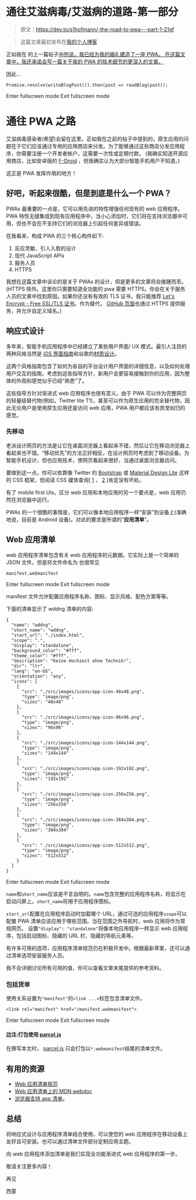 # 通往艾滋病毒/艾滋病的道路-第一部分

> 原文：<https://dev.to/s1hofmann/-the-road-to-pwa---part-1-21gf>

> 这篇文章最初发布在[我的个人博客](https://blog.simon-hofmann.org/pwa/js/2018/05/07/road-to-pwa01.html)

正如我在
的上一篇帖子[中所说，我已经为我的婚礼建造了一座 PWA。
在这篇文章中，我还承诺会写一篇关于我的 PWA 的技术细节的更深入的文章。](https://blog.simon-hofmann.org/fullstack/pwa/js/python/flask/2018/04/21/wddng.html)

因此...

```
Promise.resolve(writeBlogPost()).then(post => readBlog(post)); 
```

Enter fullscreen mode Exit fullscreen mode

# 通往 PWA 之路

艾滋病毒感染者(希望)会留在这里。正如我在之前的帖子中提到的，原生应用的问题在于它们应该通过专用的应用商店来分发。为了能够通过这些商店分发应用程序，你需要注册一个开发者帐户，这需要一次性或定期付款。
(我确实知道开源应用商店，比如安卓版的 [F-Droid](https://f-droid.org/) ，但我确实认为大部分智能手机用户不知道。)

这正是 PWA 发挥作用的地方！

## 好吧，听起来很酷，但是**到底是什么**一个 PWA？

PWAs 最重要的一点是，它可以用先进的特性增强任何现有的 web 应用程序。PWA 特性无缝集成到现有应用程序中，当小心添加时，它们将在支持浏览器中可用，但也不会在不支持它们的浏览器上引起任何差异或错误。

在我看来，构成 PWA 的三个核心构件如下:

1.  反应灵敏、引人入胜的设计
2.  现代 JavaScript APIs
3.  服务人员
4.  HTTPS

我想在这篇文章中谈论的是关于 PWAs 的设计，但是更多的文章将会接踵而至。
(HTTPS 除外。这里你只需要知道全功能的 pwa 需要 HTTPS。你会在关于服务人员的文章中找到原因。如果你还没有有效的 TLS 证书，我只能推荐 [Let's Encrypt - Free SSL/TLS 证书](https://letsencrypt.org/getting-started/)。作为替代， [GitHub 页面](https://pages.github.com/)也通过 HTTPS 提供服务，并允许自定义域名。)

## 响应式设计

多年来，智能手机应用程序中已经建立了某些用户界面/ UX 模式。最引人注目的两种风格当然是 [iOS 界面指南](https://developer.apple.com/ios/human-interface-guidelines/overview/themes/)和谷歌的[材质设计](https://material.io/guidelines/material-design/introduction.html)。

这两个风格指南包含了如何为各自的平台设计用户界面的详细信息，以及如何处理用户交互的指南。考虑到这些指导方针，新用户会更容易接触到你的应用，因为整体的外观和感觉似乎已经“熟悉”了。

这些指导方针对渐进式 web 应用程序也很有意义。由于 PWA 可以作为完整网页的轻量级替代物(例如，Twitter lite T1)，甚至可以作为原生应用的完全替代物，因此无论用户是使用原生应用还是访问 web 应用，PWA 用户都应该有宾至如归的感觉。

### 先移动

老派设计网页的方法是让它在桌面浏览器上看起来不错，然后让它在移动浏览器上看起来也不错。“移动优先”的方法正好相反，在设计网页时考虑到了移动设备。为智能手机设计，但也应用技术，使网页看起来很好，当通过桌面浏览器访问。

要做到这一点，你可以依靠像 Twitter 的 [Bootstrap](https://getbootstrap.com/) 或 [Material Design Lite](https://getmdl.io/) 这样的 CSS 框架，但阅读 CSS 媒体查询[ [1](https://www.w3schools.com/css/css_rwd_mediaqueries.asp) ， [2](https://www.w3schools.com/cssref/css3_pr_mediaquery.asp) ]肯定没有坏处。

有了 mobile first UIs，区分 web 应用和本地应用的另一个要点是，web 应用仍然在浏览器中运行。

PWAs 的一个很酷的事情是，它们可以像本地应用程序一样“安装”到设备上(准确地说，目前是 Android 设备)。对此的要求是所谓的“**应用清单**”。

## Web 应用清单

web 应用程序清单包含有关 web 应用程序的元数据。它实际上是一个简单的 JSON 文件，但是将文件命名为
也很常见

```
manifest.webmanifest 
```

Enter fullscreen mode Exit fullscreen mode

manifest 文件允许配置应用程序名称、图标、显示风格、配色方案等等。

下面的清单显示了 wddng 清单的内容:

```
{
  "name": "wddng",
  "short_name": "wddng",
  "start_url": "./index.html",
  "scope": ".",
  "display": "standalone",
  "background_color": "#fff",
  "theme_color": "#fff",
  "description": "Keine Hochzeit ohne Technik!",
  "dir": "ltr",
  "lang": "en-US",
  "orientation": "any",
  "icons": [
    {
      "src": "./src/images/icons/app-icon-48x48.png",
      "type": "image/png",
      "sizes": "48x48"
    },
    {
      "src": "./src/images/icons/app-icon-96x96.png",
      "type": "image/png",
      "sizes": "96x96"
    },
    {
      "src": "./src/images/icons/app-icon-144x144.png",
      "type": "image/png",
      "sizes": "144x144"
    },
    {
      "src": "./src/images/icons/app-icon-192x192.png",
      "type": "image/png",
      "sizes": "192x192"
    },
    {
      "src": "./src/images/icons/app-icon-256x256.png",
      "type": "image/png",
      "sizes": "256x256"
    },
    {
      "src": "./src/images/icons/app-icon-384x384.png",
      "type": "image/png",
      "sizes": "384x384"
    },
    {
      "src": "./src/images/icons/app-icon-512x512.png",
      "type": "image/png",
      "sizes": "512x512"
    }
  ]
} 
```

Enter fullscreen mode Exit fullscreen mode

`name`和`short_name`应该是不言自明的。`name`包含完整的应用程序名称，将显示在启动闪屏上。`short_name`将用于应用程序图标。

`start_url`配置在应用程序启动时加载哪个 URL，通过可选的应用程序`scope`可以配置 PWA 清单应该应用于哪些范围。当在范围之外导航时，web 应用将作为常规网页。
设置`"display": "standalone"`将像本地应用程序一样显示 web 应用程序，包括启动图标、隐藏的 URL 栏、隐藏的导航元素等。

有许多可用的选项，应用程序清单规范仍在积极开发中。根据最新草案，还可以通过清单选项安装服务人员。

我不会详细讨论所有可用的值，你可以查看文章末尾提供的参考资料。

### 包括货单

使用关系设置为`"manifest"`的`<link ...>`标签包含清单文件。

```
<link rel="manifest" href="/manifest.webmanifest"> 
```

Enter fullscreen mode Exit fullscreen mode

#### 边注:打包使用 [parcel.js](https://parceljs.org/)

在撰写本文时， [parcel.js](https://parceljs.org/) 只会打包以`*.webmanifest`结尾的清单文件。

## 有用的资源

*   [Web 应用清单规范](https://w3c.github.io/manifest/)
*   [Web 应用清单上的 MDN webdoc](https://developer.mozilla.org/en-US/docs/Web/Manifest)
*   [浏览器支持 app 清单](https://caniuse.com/#feat=web-app-manifest)。

## 总结

将响应式设计与应用程序清单结合使用，可以使您的 web 应用程序在移动设备上友好且可安装。也可以通过清单文件部分定制应用主题。

向 web 应用程序添加清单是我们实现全功能渐进式 web 应用程序的第一步。

敬请关注更多内容！

再见

西蒙